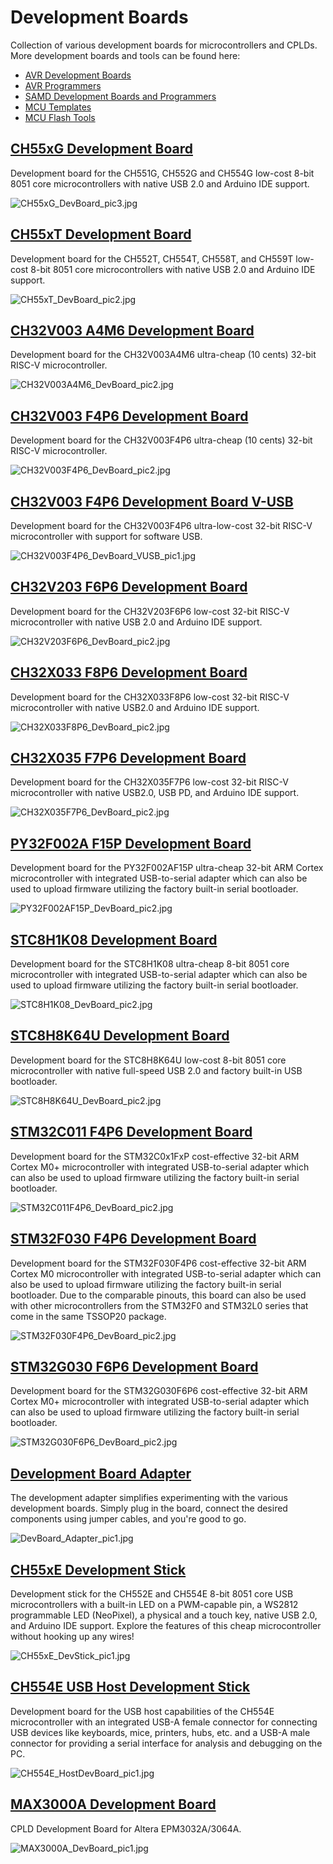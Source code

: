 # Development Boards
Collection of various development boards for microcontrollers and CPLDs. More development boards and tools can be found here:
- [AVR Development Boards](https://github.com/wagiminator/AVR-Development-Boards)
- [AVR Programmers](https://github.com/wagiminator/AVR-Programmer)
- [SAMD Development Boards and Programmers](https://github.com/wagiminator/SAMD-Development-Boards)
- [MCU Templates](https://github.com/wagiminator/MCU-Templates)
- [MCU Flash Tools](https://github.com/wagiminator/MCU-Flash-Tools)

## [CH55xG Development Board](https://github.com/wagiminator/Development-Boards/tree/main/CH55xG_DevBoard)
Development board for the CH551G, CH552G and CH554G low-cost 8-bit 8051 core microcontrollers with native USB 2.0 and Arduino IDE support.

![CH55xG_DevBoard_pic3.jpg](https://raw.githubusercontent.com/wagiminator/Development-Boards/main/CH55xG_DevBoard/documentation/CH55xG_DevBoard_pic3.jpg)

## [CH55xT Development Board](https://github.com/wagiminator/Development-Boards/tree/main/CH55xT_DevBoard)
Development board for the CH552T, CH554T, CH558T, and CH559T low-cost 8-bit 8051 core microcontrollers with native USB 2.0 and Arduino IDE support.

![CH55xT_DevBoard_pic2.jpg](https://raw.githubusercontent.com/wagiminator/Development-Boards/main/CH55xT_DevBoard/documentation/CH55xT_DevBoard_pic2.jpg)

## [CH32V003 A4M6 Development Board](https://github.com/wagiminator/Development-Boards/tree/main/CH32V003A4M6_DevBoard)
Development board for the CH32V003A4M6 ultra-cheap (10 cents) 32-bit RISC-V microcontroller.

![CH32V003A4M6_DevBoard_pic2.jpg](https://raw.githubusercontent.com/wagiminator/Development-Boards/main/CH32V003A4M6_DevBoard/documentation/CH32V003A4M6_DevBoard_pic2.jpg)

## [CH32V003 F4P6 Development Board](https://github.com/wagiminator/Development-Boards/tree/main/CH32V003F4P6_DevBoard)
Development board for the CH32V003F4P6 ultra-cheap (10 cents) 32-bit RISC-V microcontroller.

![CH32V003F4P6_DevBoard_pic2.jpg](https://raw.githubusercontent.com/wagiminator/Development-Boards/main/CH32V003F4P6_DevBoard/documentation/CH32V003F4P6_DevBoard_pic2.jpg)

## [CH32V003 F4P6 Development Board V-USB](https://github.com/wagiminator/Development-Boards/tree/main/CH32V003F4P6_DevBoard_VUSB)
Development board for the CH32V003F4P6 ultra-low-cost 32-bit RISC-V microcontroller with support for software USB.

![CH32V003F4P6_DevBoard_VUSB_pic1.jpg](https://raw.githubusercontent.com/wagiminator/Development-Boards/main/CH32V003F4P6_DevBoard_VUSB/documentation/CH32V003F4P6_DevBoard_VUSB_pic1.jpg)

## [CH32V203 F6P6 Development Board](https://github.com/wagiminator/Development-Boards/tree/main/CH32V203F6P6_DevBoard)
Development board for the CH32V203F6P6 low-cost 32-bit RISC-V microcontroller with native USB 2.0 and Arduino IDE support.

![CH32V203F6P6_DevBoard_pic2.jpg](https://raw.githubusercontent.com/wagiminator/Development-Boards/main/CH32V203F6P6_DevBoard/documentation/CH32V203F6P6_DevBoard_pic2.jpg)

## [CH32X033 F8P6 Development Board](https://github.com/wagiminator/Development-Boards/tree/main/CH32X033F8P6_DevBoard)
Development board for the CH32X033F8P6 low-cost 32-bit RISC-V microcontroller with native USB2.0 and Arduino IDE support.

![CH32X033F8P6_DevBoard_pic2.jpg](https://raw.githubusercontent.com/wagiminator/Development-Boards/main/CH32X033F8P6_DevBoard/documentation/CH32X033F8P6_DevBoard_pic2.jpg)

## [CH32X035 F7P6 Development Board](https://github.com/wagiminator/Development-Boards/tree/main/CH32X035F7P6_DevBoard)
Development board for the CH32X035F7P6 low-cost 32-bit RISC-V microcontroller with native USB2.0, USB PD, and Arduino IDE support.

![CH32X035F7P6_DevBoard_pic2.jpg](https://raw.githubusercontent.com/wagiminator/Development-Boards/main/CH32X035F7P6_DevBoard/documentation/CH32X035F7P6_DevBoard_pic2.jpg)

## [PY32F002A F15P Development Board](https://github.com/wagiminator/Development-Boards/tree/main/PY32F002AF15P_DevBoard)
Development board for the PY32F002AF15P ultra-cheap 32-bit ARM Cortex microcontroller with integrated USB-to-serial adapter which can also be used to upload firmware utilizing the factory built-in serial bootloader.

![PY32F002AF15P_DevBoard_pic2.jpg](https://raw.githubusercontent.com/wagiminator/Development-Boards/main/PY32F002AF15P_DevBoard/documentation/PY32F002AF15P_DevBoard_pic2.jpg)

## [STC8H1K08 Development Board](https://github.com/wagiminator/Development-Boards/tree/main/STC8H1K08_DevBoard)
Development board for the STC8H1K08 ultra-cheap 8-bit 8051 core microcontroller with integrated USB-to-serial adapter which can also be used to upload firmware utilizing the factory built-in serial bootloader.

![STC8H1K08_DevBoard_pic2.jpg](https://raw.githubusercontent.com/wagiminator/Development-Boards/main/STC8H1K08_DevBoard/documentation/STC8H1K08_DevBoard_pic2.jpg)

## [STC8H8K64U Development Board](https://github.com/wagiminator/Development-Boards/tree/main/STC8H8K64U_DevBoard)
Development board for the STC8H8K64U low-cost 8-bit 8051 core microcontroller with native full-speed USB 2.0 and factory built-in USB bootloader.

![STC8H8K64U_DevBoard_pic2.jpg](https://raw.githubusercontent.com/wagiminator/Development-Boards/main/STC8H8K64U_DevBoard/documentation/STC8H8K64U_DevBoard_pic2.jpg)

## [STM32C011 F4P6 Development Board](https://github.com/wagiminator/Development-Boards/tree/main/STM32C011F4P6_DevBoard)
Development board for the STM32C0x1FxP cost-effective 32-bit ARM Cortex M0+ microcontroller with integrated USB-to-serial adapter which can also be used to upload firmware utilizing the factory built-in serial bootloader.

![STM32C011F4P6_DevBoard_pic2.jpg](https://raw.githubusercontent.com/wagiminator/Development-Boards/main/STM32C011F4P6_DevBoard/documentation/STM32C011F4P6_DevBoard_pic2.jpg)

## [STM32F030 F4P6 Development Board](https://github.com/wagiminator/Development-Boards/tree/main/STM32F030F4P6_DevBoard)
Development board for the STM32F030F4P6 cost-effective 32-bit ARM Cortex M0 microcontroller with integrated USB-to-serial adapter which can also be used to upload firmware utilizing the factory built-in serial bootloader. Due to the comparable pinouts, this board can also be used with other microcontrollers from the STM32F0 and STM32L0 series that come in the same TSSOP20 package.

![STM32F030F4P6_DevBoard_pic2.jpg](https://raw.githubusercontent.com/wagiminator/Development-Boards/main/STM32F030F4P6_DevBoard/documentation/STM32F030F4P6_DevBoard_pic2.jpg)

## [STM32G030 F6P6 Development Board](https://github.com/wagiminator/Development-Boards/tree/main/STM32G030F6P6_DevBoard)
Development board for the STM32G030F6P6 cost-effective 32-bit ARM Cortex M0+ microcontroller with integrated USB-to-serial adapter which can also be used to upload firmware utilizing the factory built-in serial bootloader.

![STM32G030F6P6_DevBoard_pic2.jpg](https://raw.githubusercontent.com/wagiminator/Development-Boards/main/STM32G030F6P6_DevBoard/documentation/STM32G030F6P6_DevBoard_pic2.jpg)

## [Development Board Adapter](https://github.com/wagiminator/Development-Boards/tree/main/DevBoard_Adapter)
The development adapter simplifies experimenting with the various development boards. Simply plug in the board, connect the desired components using jumper cables, and you're good to go.

![DevBoard_Adapter_pic1.jpg](https://raw.githubusercontent.com/wagiminator/Development-Boards/main/DevBoard_Adapter/documentation/DevBoard_Adapter_pic1.jpg)

## [CH55xE Development Stick](https://github.com/wagiminator/Development-Boards/tree/main/CH55xE_DevStick)
Development stick for the CH552E and CH554E 8-bit 8051 core USB microcontrollers with a built-in LED on a PWM-capable pin, a WS2812 programmable LED (NeoPixel), a physical and a touch key, native USB 2.0, and Arduino IDE support. Explore the features of this cheap microcontroller without hooking up any wires!

![CH55xE_DevStick_pic1.jpg](https://raw.githubusercontent.com/wagiminator/Development-Boards/master/CH55xE_DevStick/documentation/CH55xE_DevStick_pic1.jpg)

## [CH554E USB Host Development Stick](https://github.com/wagiminator/Development-Boards/tree/main/CH554E_HostDevBoard)
Development board for the USB host capabilities of the CH554E microcontroller with an integrated USB-A female connector for connecting USB devices like keyboards, mice, printers, hubs, etc. and a USB-A male connector for providing a serial interface for analysis and debugging on the PC.

![CH554E_HostDevBoard_pic1.jpg](https://raw.githubusercontent.com/wagiminator/Development-Boards/master/CH554E_HostDevBoard/documentation/CH554E_HostDevBoard_pic1.jpg)

## [MAX3000A Development Board](https://github.com/wagiminator/Development-Boards/tree/main/MAX3000A_DevBoard)
CPLD Development Board for Altera EPM3032A/3064A.

![MAX3000A_DevBoard_pic1.jpg](https://raw.githubusercontent.com/wagiminator/Development-Boards/main/MAX3000A_DevBoard/MAX3000A_DevBoard_pic1.jpg)

